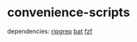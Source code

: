 # convenience-scripts
dependencies:
[ripgrep](https://github.com/BurntSushi/ripgrep)
[bat](https://github.com/sharkdp/bat)
[fzf](https://github.com/junegunn/fzf)
